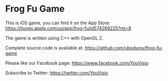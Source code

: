 Frog Fu Game
============

This is iOS game, you can find it on the App Store: https://itunes.apple.com/us/app/frog-fu/id574269225?mt=8

The game is written using C++ with OpenGL 2.

Complete source code is available at: https://github.com/vbodurov/frog-fu-game

Please like our Facebook page: https://www.facebook.com/YouVisio

Subscribe to Twitter: https://twitter.com/YouVisio
